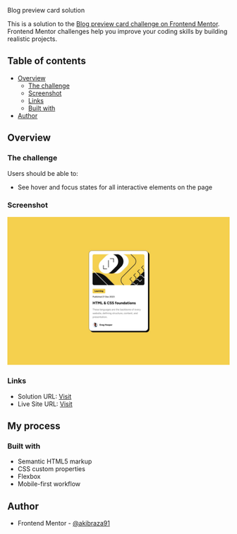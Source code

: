 Blog preview card solution

This is a solution to the [Blog preview card challenge on Frontend Mentor](https://www.frontendmentor.io/challenges/blog-preview-card-ckPaj01IcS). Frontend Mentor challenges help you improve your coding skills by building realistic projects. 

## Table of contents

- [Overview](#overview)
  - [The challenge](#the-challenge)
  - [Screenshot](#screenshot)
  - [Links](#links)
  - [Built with](#built-with)
- [Author](#author)

## Overview

### The challenge

Users should be able to:

- See hover and focus states for all interactive elements on the page

### Screenshot

![](./design/desktop-design.jpg)

### Links

- Solution URL: [Visit](https://www.frontendmentor.io/solutions/responsive-blog-preview-card-using-html-css-javascript-IU2a0FNmjA)
- Live Site URL: [Visit](https://akibraza91.github.io/blog-preview-card/)

## My process

### Built with

- Semantic HTML5 markup
- CSS custom properties
- Flexbox
- Mobile-first workflow


## Author

- Frontend Mentor - [@akibraza91](https://www.frontendmentor.io/profile/akibraza91)
